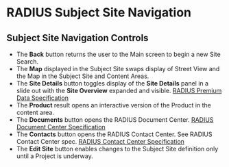 # RADIUS Subject Site Navigation
## Subject Site Navigation Controls
- The **Back** button returns the user to the Main screen to begin a new Site Search.
- The **Map** displayed in the Subject Site swaps display of Street View and the Map in the Subject Site and Content Areas.
- The **Site Details** button toggles display of the **Site Details** panel in a slide out with the **Site Overview** expanded and visible. [RADIUS Premium Data Specification](https://github.com/thickey-cretelligent/radius_spec/blob/503da4e23aa78ff669c64058bf2d3813163a1588/radius_premium_data_specification.md)
- The **Product** result opens an interactive version of the Product in the content area.
- The **Documents** button opens the RADIUS Document Center. [RADIUS Document Center Specification](https://github.com/thickey-cretelligent/radius_spec/blob/503da4e23aa78ff669c64058bf2d3813163a1588/radius_document_center_specification.md)
- The **Contacts** button opens the RADIUS Contact Center. See RADIUS Contact Center spec. [RADIUS Contact Center Specification](https://github.com/thickey-cretelligent/radius_spec/blob/6440d4bfd71b4fbbcede22d58a5f4fc3cb9f970e/radius_contact_center.md)
- The **Edit Site** button enables changes to the Subject Site definition only until a Project is underway. 
